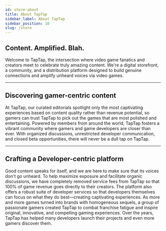 ```yaml
---
id: store-about
title: About TapTap
sidebar_label: About TapTap
sidebar_position: 10
slug: /store
---
```



## **Content. Amplified.** Blah.

Welcome to TapTap, the intersection where video game fanatics and creators meet to celebrate truly amazing content. We're a digital storefront, a community, and a distribution platform designed to build genuine connections and amplify unheard voices via video games. 

****


## **Discovering gamer-centric content**

At TapTap, our curated editorials spotlight only the most captivating experiences based on content quality rather than revenue potential, so gamers can trust TapTap to pick out the games that are most polished and entertaining. Powered by members from around the world, TapTap fosters a vibrant community where gamers and game developers are closer than ever. With organized discussions, unrestricted developer communication, and closed beta opportunities, there will never be a dull tap on TapTap.

****

## **Crafting a Developer-centric platform**

Good content speaks for itself, and we are here to make sure that its voices don't go unheard. To help maximize exposure and facilitate organic discussions, we have completely removed service fees from TapTap so that 100% of game revenue goes directly to their creators. The platform also offers a robust suite of developer services so that developers themselves can focus on what they do best—creating captivating experiences. As more and more games turned into brands with homogeneous sequels, a group of passionate gamers created TapTap to combat franchise fatigue and inspire original, innovative, and compelling gaming experiences. Over the years, TapTap has helped many developers launch their projects and even more gamers discover them.  
